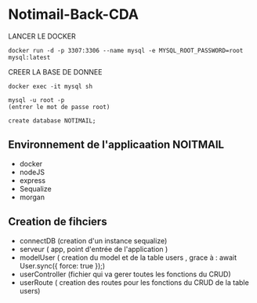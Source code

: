 # Notimail-Back-CDA



LANCER LE DOCKER

    docker run -d -p 3307:3306 --name mysql -e MYSQL_ROOT_PASSWORD=root mysql:latest


CREER LA BASE DE DONNEE

    docker exec -it mysql sh

    mysql -u root -p 
    (entrer le mot de passe root)

    create database NOTIMAIL;
## Environnement de l'applicaation NOITMAIL

- docker
- nodeJS
- express
- Sequalize
- morgan

## Creation de fihciers

- connectDB  (creation d'un instance sequalize)
- serveur ( app, point d'entrée de l'application )
- modelUser ( creation du model et de la table users , grace à :  await User.sync({ force: true });)
- userController (fichier qui va gerer toutes les fonctions du CRUD) 
- userRoute ( creation des routes pour les fonctions du CRUD de la table users)
